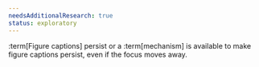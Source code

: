 ```yaml
---
needsAdditionalResearch: true
status: exploratory
---
```


:term[Figure captions] persist or a :term[mechanism] is available to make figure captions persist, even if the focus moves away.
